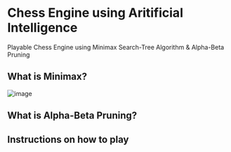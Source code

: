 # Chess Engine using Aritificial Intelligence

Playable Chess Engine using Minimax Search-Tree Algorithm &amp; Alpha-Beta Pruning

## What is Minimax?

![image](https://github.com/AbhishekDinesan/MinimaxChess/assets/69426715/0e773c63-f880-400a-a7f8-b597c21eb96c)

## What is Alpha-Beta Pruning?

## Instructions on how to play


